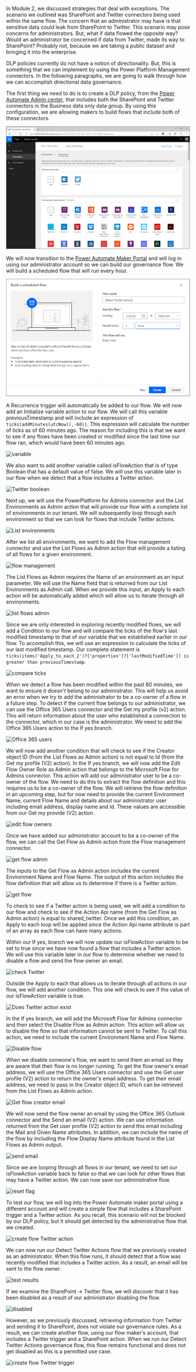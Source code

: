 In Module 2, we discussed strategies that deal with exceptions. The
scenario we outlined was SharePoint and Twitter connectors being used
within the same flow. The concern that an administrator may have is that
sensitive data could leak from SharePoint to Twitter. This scenario may
pose concerns for administrators. But, what if data flowed the opposite
way? Would an administrator be concerned if data from Twitter, made its
way to SharePoint? Probably not, because we are taking a public dataset
and bringing it into the enterprise.

DLP policies currently do not have a notion of directionality. But, this
is something that we can implement by using the Power Platform
Management connectors. In the following paragraphs, we are going to
walk through how we can accomplish directional data governance.

The first thing we need to do is to create a DLP policy, from the [Power Automate Admin center](https://admin.flow.microsoft.com/?azure-portal=true), that includes
both the SharePoint and Twitter connectors in the Business data only
data group. By using this configuration, we are allowing makers to build
flows that include both of these connectors.

![Twitter SharePoint](../media/17-twitter-sharepoint.png)

We will now transition to the [Power Automate Maker Portal](https://flow.microsoft.com/?azure-portal=true) and will log in using our
administrator account so we can build our governance flow. We will build
a scheduled flow that will run every hour.

![new flow](../media/18-new-flow.png)

A Recurrence trigger will automatically be added to our flow. We will
now add an Initialize variable action to our flow. We will call this
variable previousTimestamp and will include an expression of
```ticks(addMinutes(utcNow(),-60))```. This expression will calculate the
number of ticks as of 60 minutes ago. The reason for including this is
that we want to see if any flows have been created or modified since the
last time our flow ran, which would have been 60 minutes ago.

![variable](../media/19-variable.png)

We also want to add another variable called isFlowAction that is of type
Boolean that has a default value of false. We will use this variable
later in our flow when we detect that a flow includes a Twitter action.

![Twitter boolean](../media/34-twitter-boolean.png)

Next up, we will use the PowerPlatform for Admins connector and the List
Environments as Admin action that will provide our flow with a complete
list of environments in our tenant. We will subsequently loop through
each environment so that we can look for flows that include Twitter
actions.

![List environments](../media/20-list-environments.png)

After we list all environments, we want to add the Flow management
connector and use the List Flows as Admin action that will provide a
listing of all flows for a given environment.

![flow management](../media/21-flow-management.png)

The List Flows as Admin requires the Name of an environment as an input
parameter. We will use the Name field that is returned from our List
Environments as Admin call. When we provide this input, an Apply to each
action will be automatically added which will allow us to iterate
through all environments.

![list flows admin](../media/22-list-flows-admin.png)

Since we are only interested in exploring recently modified flows, we
will add a Condition to our flow and will compare the ticks of the
flow's last modified timestamp to that of our variable that we
established earlier in our flow. To accomplish this, we will use an
expression to calculate the ticks of our last modified timestamp. Our
complete statement is ```ticks(items('Apply_to_each_2')?['properties']?['lastModifiedTime']) is greater than previousTimestamp```.

![compare ticks](../media/23-compare-ticks.png)

When we detect a flow has been modified within the past 60 minutes, we
want to ensure it doesn't belong to our administrator. This will help us
avoid an error when we try to add the administrator to be a co-owner of
a flow in a future step. To detect if the current flow belongs to our
administrator, we can use the Office 365 Users connector and the Get my
profile (v2) action. This will return information about the user who
established a connection to the connector, which in our case is the
administrator. We need to add the Office 365 Users action to the If yes
branch.

![Office 365 users](../media/25-o365-users.png)

We will now add another condition that will check to see if the Creator
object ID (from the List Flows as Admin action) is not equal to Id (from
the Get my profile (V2) action). In the If yes branch, we will now add
the Edit Flow Owner Role as Admin action that belongs to the Microsoft
Flow for Admins connector. This action will add our administrator user
to be a co-owner of the flow. We need to do this to extract the flow
definition and this requires us to be a co-owner of the flow. We will
retrieve the flow definition in an upcoming step, but for now need to
provide the current Environment Name, current Flow Name and details
about our administrator user including email address, display name and
id. These values are accessible from our Get my provide (V2) action.

![edit flow owners](../media/24-edit-flow-owners.png)

Once we have added our administrator account to be a co-owner of the
flow, we can call the Get Flow as Admin action from the Flow management
connector.

![get flow admin](../media/27-get-flow-admin.png)

The inputs to the Get Flow as Admin action includes the current
Environment Name and Flow Name. The output of this action includes the
flow definition that will allow us to determine if there is a Twitter
action.

![get flow](../media/28-get-flow.png)

To check to see if a Twitter action is being used, we will add a
condition to our flow and check to see if the Action Api name (from the
Get Flow as Admin action) is equal to shared_twitter. Once we add this
condition, an Apply to each loop will be applied since the Action Api
name attribute is part of an array as each flow can have many actions.

Within our If yes, branch we will now update our isFlowAction variable
to be set to true since we have now found a flow that includes a Twitter
action. We will use this variable later in our flow to determine whether
we need to disable a flow and send the flow owner an email.

![check Twitter](../media/29-check-twitter.png)

Outside the Apply to each that allows us to iterate through all actions
in our flow, we will add another condition. This one will check to see
if the value of our isFlowAction variable is true.

![Does Twitter action exist](../media/32-does-twitter-action-exist.png)

In the If yes branch, we will add the Microsoft Flow for Admins
connector and then select the Disable Flow as Admin action. This action
will allow us to disable the flow so that information cannot be sent to
Twitter. To call this action, we need to include the current Environment
Name and Flow Name.

![Disable flow](../media/33-disable-flow.png)

When we disable someone's flow, we want to send them an email so they
are aware that their flow is no longer running. To get the flow owner's email address, we will use the Office 365 Users connector and use the Get
user profile (V2) action to return the owner's email address. To get
their email address, we need to pass in the Creator object ID, which can
be retrieved from the List Flows as Admin action.

![Get flow creator email](../media/35-get-flow-creator-email.png)

We will now send the flow owner an email by using the Office 365 Outlook
connector and the Send an email (V2) action. We can use information
returned from the Get user profile (V2) action to send this email
including the Mail and Given Name attributes. In addition, we can
include the name of the flow by including the Flow Display Name
attribute found in the List Flows as Admin output.

![send email](../media/36-send-email.png)

Since we are looping through all flows in our tenant, we need to set our
isFlowAction variable back to false so that we can look for other flows
that may have a Twitter action. We can now save our administrative flow.

![reset flag](../media/37-reset-flag.png)

To test our flow, we will log into the Power Automate maker portal using
a different account and will create a simple flow that includes a
SharePoint trigger and a Twitter action. As you recall, this scenario
will not be blocked by our DLP policy, but it should get detected by the
administrative flow that we created.

![create flow Twitter action](../media/39-create-flow-twitter-action.png)

We can now run our Detect Twitter Actions flow that we previously
created as an administrator. When this flow runs, it should detect that
a flow was recently modified that includes a Twitter action. As a
result, an email will be sent to the flow owner.

![test results](../media/40-test-results.png)

If we examine the SharePoint -> Twitter flow, we will discover that it
has been disabled as a result of our administrator disabling the flow.

![disabled](../media/42-disabled.png)

However, as we previously discussed, retrieving information from Twitter
and sending it to SharePoint, does not violate our governance rules. As
a result, we can create another flow, using our flow maker's account,
that includes a Twitter trigger and a SharePoint action. When we run our
Detect Twitter Actions governance flow, this flow remains functional and
does not get disabled as this is a permitted use case.

![create flow Twitter trigger](../media/41-create-flow-twitter-trigger.png)
